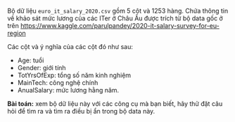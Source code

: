 Bộ dữ liệu `euro_it_salary_2020.csv` gồm 5 cột và 1253 hàng. Chứa thông tin về khảo sát mức lương của các ITer ở Châu Âu được trích từ bộ data gốc ở trên https://www.kaggle.com/parulpandey/2020-it-salary-survey-for-eu-region

Các cột và ý nghĩa của các cột đó như sau:
- Age: tuổi
- Gender: giới tính
- TotYrsOfExp: tổng số năm kinh nghiệm
- MainTech: công nghệ chính
- AnualSalary: mức lương hằng năm.

**Bài toán:** xem bộ dữ liệu này với các công cụ mà bạn biết, hãy thử đặt câu hỏi để tìm ra và tìm ra điều bị ẩn trong bộ data này.